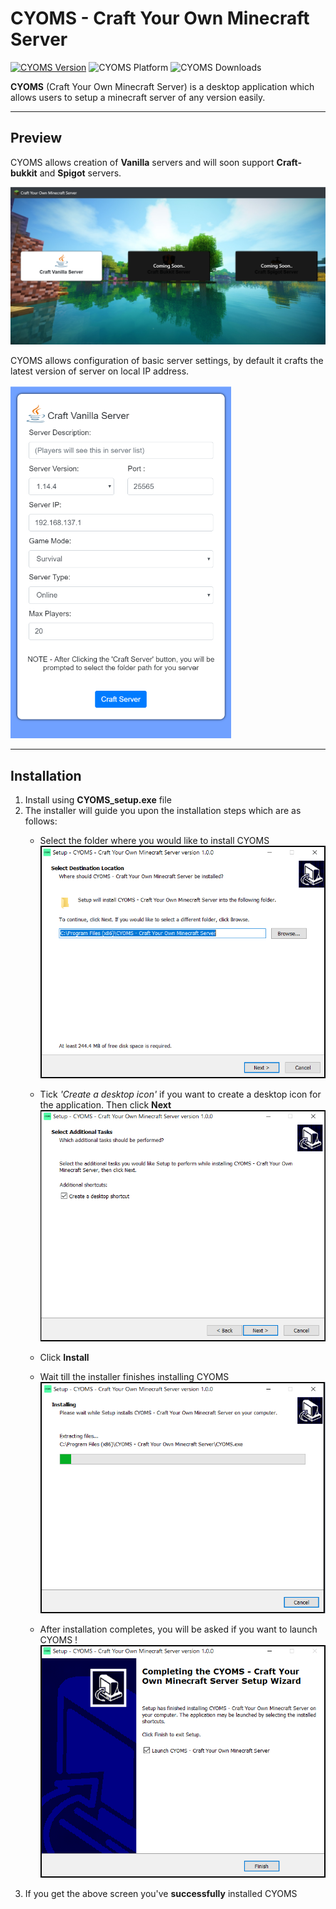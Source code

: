 


<!-- Cyoms Cover Pic -->
# CYOMS - Craft Your Own Minecraft Server

[![CYOMS Version](https://img.shields.io/badge/CYOMS%20Latest%20Version-1.0.0-brightgreen)](https://github.com/Pika1998/CYOMS/releases/tag/v1.0.0)
![CYOMS Platform](https://img.shields.io/badge/Supported%20Platform-Windows-informational)
![CYOMS Downloads](https://img.shields.io/github/downloads/Pika1998/CYOMS/total)


**CYOMS** (Craft Your Own Minecraft Server) is a desktop application which allows users to setup a minecraft server of any version easily.

---

## Preview 

CYOMS allows creation of **Vanilla** servers and will soon support **Craft-bukkit** and **Spigot** servers.

![CYOMS Preview 1](resources/images/preview_1.png)

CYOMS allows configuration of basic server settings, by default it crafts the latest version of server on local IP address.

<img src="resources/images/preview_2.png" height="50%" width="70%">

---
## Installation

 1. Install using **CYOMS_setup.exe** file
 1. The installer will guide you upon the installation steps which are as follows:
    * Select the folder where you would like to install CYOMS
    ![Installation Step 1](resources/images/installation_1.png)
    * Tick *'Create a desktop icon'* if you want to create a desktop icon for the application.
    Then click **Next**
    ![Installation Step 2](resources/images/installation_2.png)
    * Click **Install**
    * Wait till the installer finishes installing CYOMS
    ![Installation Step 3](resources/images/installation_3.png)

    * After installation completes, you will be asked if you want to launch CYOMS
!   ![Installation Finished](resources/images/installation_4.png)
1. If you get the above screen you've **successfully** installed CYOMS